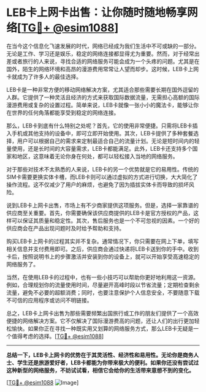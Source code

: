 # LEB卡上网卡出售：让你随时随地畅享网络[[TG💪+ @esim1088](https://t.me/s/esim1088)]

在当今这个信息化飞速发展的时代，网络已经成为我们生活中不可或缺的一部分。无论是工作、学习还是娱乐，稳定的网络连接都显得尤为重要。然而，对于经常出差或者旅行的人来说，寻找合适的网络服务可能会成为一个头疼的问题。尤其是在国外，陌生的网络环境和高昂的漫游费用常常让人望而却步。这时候，LEB卡上网卡就成为了许多人的最佳选择。

LEB卡是一种非常方便的移动网络解决方案，尤其适合那些需要长期在国外逗留的人群。它提供了一种灵活且经济的方式来获取国际数据流量，无需担心高额的国际漫游费用或复杂的设置过程。简单来说，LEB卡就像一张小小的魔法卡，能够让你在世界的任何角落都能享受到稳定的网络连接。

那么，LEB卡到底有什么特别之处呢？首先，它的使用非常便捷。只需将LEB卡插入手机或其他支持的设备中，即可立即开始使用。其次，LEB卡提供了多种套餐选择，用户可以根据自己的需求来定制最适合自己的流量计划。无论是短时间内的轻量使用，还是长时间的大容量需求，LEB卡都能满足。此外，LEB卡还支持多个国家和地区，这意味着无论你身在何处，都可以轻松接入当地的网络服务。

对于那些对技术不太熟悉的人来说，LEB卡的另一个优势就是它的易用性。传统的SIM卡需要更换实体卡槽，而LEB卡则可以通过虚拟的方式进行切换，大大简化了操作流程。这不仅减少了用户的麻烦，也避免了因为插拔实体卡而导致的损坏风险。

说到LEB卡上网卡出售，市场上有不少商家提供这项服务。但是，选择一家靠谱的供应商至关重要。首先，你需要确保该供应商提供的LEB卡是官方授权的产品，这样可以保证其质量和稳定性。其次，售后服务也是一个不可忽视的因素。一个好的供应商会在产品出现问题时及时给予帮助和支持。

购买LEB卡上网卡的过程其实并不复杂。通常情况下，你只需要在网上下单，填写相关信息并支付费用即可。之后，供应商会通过快递将LEB卡送到你的手中。收到卡后，按照说明书上的步骤激活并安装到你的设备上，就可以开始享受高速稳定的网络服务了。

当然，在使用LEB卡的过程中，也有一些小技巧可以帮助你更好地利用这一资源。例如，合理规划你的流量使用时间，尽量避开高峰时段以节省流量；定期检查剩余流量，避免不必要的超额消费；同时，也要注意保护个人信息安全，不要随意下载不可信的应用程序或访问不明链接。

总之，LEB卡上网卡出售为那些需要频繁出国旅行或工作的朋友们提供了一个高效便捷的网络解决方案。它不仅解决了国际漫游费高的问题，还让人们的出行更加轻松愉快。如果你正在寻找一种既实用又划算的网络服务方式，那么LEB卡无疑是一个值得考虑的选择。[[TG💪+ @esim1088](https://t.me/s/esim1088)]

---

**总结一下，LEB卡上网卡的优势在于其灵活性、经济性和易用性。无论你是商务人士、学生还是旅游爱好者，LEB卡都能为你带来极大的便利。如果你还没有尝试过这种新型的网络服务，不妨试试看，相信它会给你的生活带来意想不到的变化。**

[[TG💪+ @esim1088](https://t.me/s/esim1088) ![Image](https://i.postimg.cc/4NQfJmqS/Snipaste-2025-05-13-00-14-12.png)]